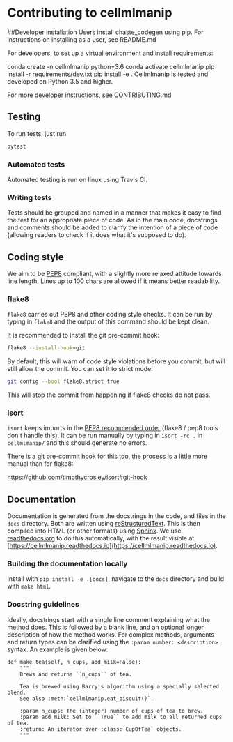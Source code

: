 # Contributing to cellmlmanip

##Developer installation
Users install chaste_codegen using pip. For instructions on installing as a user, see README.md

For developers, to set up a virtual environment and install requirements:

conda create -n cellmlmanip python=3.6
conda activate cellmlmanip
pip install -r requirements/dev.txt
pip install -e .
Cellmlmanip is tested and developed on Python 3.5 and higher.

For more developer instructions, see CONTRIBUTING.md

## Testing

To run tests, just run
```sh
pytest
```

### Automated tests

Automated testing is run on linux using Travis CI.

### Writing tests

Tests should be grouped and named in a manner that makes it easy to find the test for an appropriate piece of code.
As in the main code, docstrings and comments should be added to clarify the intention of a piece of code (allowing readers to check if it does what it's supposed to do).

## Coding style

We aim to be [PEP8](https://www.python.org/dev/peps/pep-0008/) compliant, with a slightly more relaxed attitude towards line length. Lines up to 100 chars are allowed if it means better readability.

### flake8

`flake8` carries out PEP8 and other coding style checks. 
It can be run by typing in `flake8` and the output of this command should be kept clean.

It is recommended to install the git pre-commit hook:

```sh
flake8 --install-hook=git
```

By default, this will warn of code style violations before you commit, but will still allow the commit. You can set it to strict mode:

```sh
git config --bool flake8.strict true
```

This will stop the commit from happening if flake8 checks do not pass.

### isort

`isort` keeps imports in the [PEP8 recommended order](https://www.python.org/dev/peps/pep-0008/#id23) (flake8 / pep8 tools don't handle this). It can be run manually by typing in `isort -rc .` in `cellmlmanip/` and this should generate no errors.

There is a git pre-commit hook for this too, the process is a little more manual than for flake8:

https://github.com/timothycrosley/isort#git-hook


## Documentation

Documentation is generated from the docstrings in the code, and files in the ``docs`` directory.
Both are written using [reStructuredText](http://docutils.sourceforge.net/docs/user/rst/quickref.html).
This is then compiled into HTML (or other formats) using [Sphinx](http://www.sphinx-doc.org/en/stable/).
We use [readthedocs.org](https://readthedocs.org) to do this automatically, with the result visible at [https://cellmlmanip.readthedocs.io](https://cellmlmanip.readthedocs.io).

### Building the documentation locally

Install with `pip install -e .[docs]`,  navigate to the `docs` directory and build with `make html`.

### Docstring guidelines

Ideally, docstrings start with a single line comment explaining what the method does.
This is followed by a blank line, and an optional longer description of how the method works.
For complex methods, arguments and return types can be clarified using the ``:param number: <description>`` syntax.
An example is given below:

```
def make_tea(self, n_cups, add_milk=False):
    """
    Brews and returns ``n_cups`` of tea.
    
    Tea is brewed using Barry's algorithm using a specially selected blend.
    See also :meth:`cellmlmanip.eat_biscuit()`.
    
    :param n_cups: The (integer) number of cups of tea to brew.
    :param add_milk: Set to ``True`` to add milk to all returned cups of tea.
    :return: An iterator over :class:`CupOfTea` objects.
    """
```
